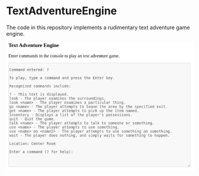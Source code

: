 TextAdventureEngine
===================

The code in this repository implements a rudimentary text adventure game engine.

<img src="Screenshot.png" />
